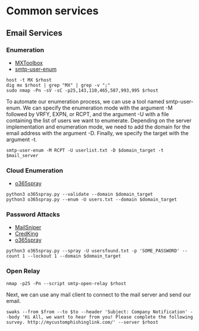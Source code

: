 # Common services
##  Email Services
### Enumeration
 * [MXToolbox](https://mxtoolbox.com/)
 * [smtp-user-enum](https://github.com/pentestmonkey/smtp-user-enum)

```
host -t MX $rhost
dig mx $rhost | grep "MX" | grep -v ";"
sudo nmap -Pn -sV -sC -p25,143,110,465,587,993,995 $rhost
```

To automate our enumeration process, we can use a tool named smtp-user-enum. We can specify the enumeration mode with the argument -M followed by VRFY, EXPN, or RCPT, and the argument -U with a file containing the list of users we want to enumerate. Depending on the server implementation and enumeration mode, we need to add the domain for the email address with the argument -D. Finally, we specify the target with the argument -t.

```
smtp-user-enum -M RCPT -U userlist.txt -D $domain_target -t $mail_server
```

### Cloud Enumeration
 * [o365spray](https://github.com/0xZDH/o365spray)

```
python3 o365spray.py --validate --domain $domain_target
python3 o365spray.py --enum -U users.txt --domain $domain_target  
```

### Password Attacks
 * [MailSniper](https://github.com/dafthack/MailSniper)
 * [CredKing](https://github.com/ustayready/CredKing)
 * [o365spray](https://github.com/0xZDH/o365spray)


```
python3 o365spray.py --spray -U usersfound.txt -p 'SOME_PASSWORD' --count 1 --lockout 1 --domain $domain_target
```
### Open Relay

```
nmap -p25 -Pn --script smtp-open-relay $rhost
```
Next, we can use any mail client to connect to the mail server and send our email.
```
swaks --from $from --to $to --header 'Subject: Company Notification' --body 'Hi All, we want to hear from you! Please complete the following survey. http://mycustomphishinglink.com/' --server $rhost
```

